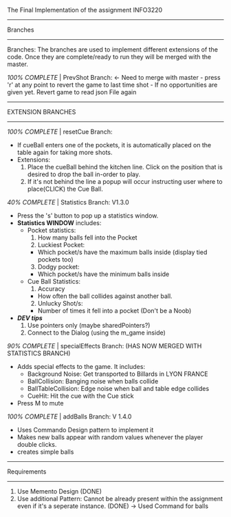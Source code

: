  The Final Implementation of the assignment INFO3220

********
Branches
********

Branches: The branches are used to implement different extensions of the code.
Once they are complete/ready to run they will be merged with the master.

*100% COMPLETE* | PrevShot Branch: <- Need to merge with master
	- press 'r' at any point to revert the game to last time shot
	- If no opportunities are given yet. Revert game to read json File again

*******************
EXTENSION BRANCHES
*******************

*100% COMPLETE* | resetCue Branch:
  - If cueBall enters one of the pockets, it is automatically placed on the
  table again for taking more shots.
  - Extensions:
    1. Place the cueBall behind the kitchen line. Click on the position that
     is desired
    to drop the ball in-order to play.
    2. If it's not behind the line a popup will occur instructing user
    where to place(CLICK) the Cue Ball.

*40% COMPLETE* | Statistics Branch:  V1.3.0
  - Press the 's' button to pop up a statistics window.
  - **Statistics WINDOW** includes:
    - Pocket statistics:
      1. How many balls fell into the Pocket
      2. Luckiest Pocket:
        - Which pocket/s have the maximum balls inside (display tied pockets too)
      3. Dodgy pocket:
        - Which pocket/s have the minimum balls inside
    - Cue Ball Statistics:
      1. Accuracy
        - How often the ball collides against another ball.
      2. Unlucky Shot/s:
        - Number of times it fell into a pocket (Don't be a Noob)
   - ***DEV tips***
      1. Use pointers only (maybe sharedPointers?)
      2. Connect to the Dialog (using the m_game inside)

*90% COMPLETE* | specialEffects Branch: (HAS NOW MERGED WITH STATISTICS BRANCH)
  - Adds special effects to the game. It includes:
    - Background Noise: Get transported to Billards in LYON FRANCE
    - BallCollision: Banging noise when balls collide
    - BallTableCollision: Edge noise when ball and table edge collides
    - CueHit: Hit the cue with the Cue stick
  - Press M to mute

*100% COMPLETE* | addBalls Branch: V 1.4.0
  - Uses Commando Design pattern to implement it
  - Makes new balls appear with random values whenever the player
  double clicks.
  - creates simple balls
*********
Requirements
*********

1. Use Memento Design (DONE)
2. Use additional Pattern: Cannot be already present within the assignment even
if it's a seperate instance. (DONE) -> Used Command for balls
